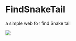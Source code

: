 # FindSnakeTail
a simple web for find Snake tail

<img src="http://www.mundoperro.net/wp-content/uploads/consejos-perro-feliz-verano-400x300.jpg" >
